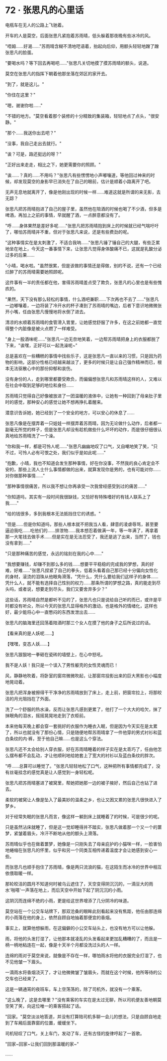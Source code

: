 <link rel="stylesheet" href="../styles/text.css" />
<h1>72 · 张思凡的心里话</h1>

电瓶车在无人的公路上飞驰着。

开车的人是莫空，后面张思凡紧抱着苏雨晴，低头躲着那夜晚有些冰冷的风。

"唔姆......好渴......"苏雨晴含糊不清地呓语着，抬起向后仰，用额头轻轻地蹭了蹭张思凡的脸蛋。

"要喝水吗？等下回去再喝吧......"张思凡关切地摸了摸苏雨晴的额头，说道。

莫空在张思凡的指挥下朝着他那坐落在郊区的家开去。

"到了，就是这儿。"

"你住在这里？"

"嗯，谢谢你啦......"

"不错的地方。"莫空看着那个装修的十分精致的集装箱，轻轻地点了点头，"很安静。"

"那个......我送你出去吧？"

"没事，我自己走出去就行。"

"诶？可是，路还挺远的呀？"

"正好出来走走，相比之下，她更需要你的照顾。"

"诶......？真的......不用吗？"张思凡有些愣愣地小声嘟嚷道，等他回过神来的时候，却发现莫空的身影早已消失在了自己的眼前，估计是顺着小路离开了吧。

无声无息地就离开了，像是他刚出现的时候一样......难道这就是所谓的来无影，去无踪？

张思凡把苏雨晴抱进了自己的屋子里，虽然他在陪酒的时候也喝了不少酒，但多是啤酒，再加上之前的事情，早就醒了酒，一点醉意都没有了。

"呼......身体果然是差好多呢......"张思凡把苏雨晴抱到床上的时候就已经气喘吁吁了，哪怕苏雨晴并不重，但对于张思凡来说，还是有些费劲的呢。

"这种事情实在是太刺激了，不适合我呐......"张思凡锤了锤自己的大腿，有些乏累地坐在地上，今天这一番事情下来，让张思凡觉得身体酸痛不已，这就是乳酸分泌过多的后果......

"小晴，喝水啦。"虽然很累，但是该做的事情还是得做，别的不说，还有一个已经烂醉了的苏雨晴需要她照顾呢。

这件事有一半的责任都在他，害得苏雨晴差点受了欺负，张思凡的心里也是有些愧疚的。

"果然，天下没有那么轻松的事情，什么酒吧兼职......下次再也不去了......"张思凡一边嘟嚷着，一边将装了冷开水的杯子凑到了苏雨晴的嘴边，后者下意识地微微张开小嘴，任由张思凡慢慢地将水倒了进去。

清凉的水顺着苏雨晴的食管滑入胃里，让她感觉舒服了许多，在这之前她都一直觉得整个内脏像是被火点燃了一样难受。

"身上一股酒味呢......"张思凡一边无奈地笑着，一边帮苏雨晴把身上的衣服都脱了下来，"诶嘿，正好可以一起洗澡呢\~"

总是喜欢在一些糟糕的事情中找些乐子，这是张思凡一直以来的习惯，只是因为药物的影响，这部分性格已经越来越淡了，更多的时候只是让自己强作精神而已，根本无法驱散心中的那份抑郁和哀伤。

没有身份的人，走到哪里都要受欺负，而偏偏想张思凡和苏雨晴这样的人，又难以在社会中取到足够的地位和身份......

苏雨晴只觉得自己好像被放进了一团温暖的液体中，让她有一种回到了母亲肚子里时的感觉，那种安心的感觉让她不想再挣扎着醒来。

潜意识告诉她，她已经到了一个安全的地方，可以安心的休息了......

张思凡像是在摆弄着一只娃娃一样摆弄着苏雨晴，因为无论做什么动作，后者都一副毫无所觉的样子，但是张思凡却没有趁机做些什么坏坏的动作，而是很仔细很认真地给苏雨晴洗了一个澡。

"你和我一样，都是可怜人呢......"张思凡幽幽地叹了口气，又自嘲地笑了笑，"只不过，可怜人必有可恨之处，我们似乎是如此呢......"

"抱歉，小晴，我也不知道会发生那种事情，好在你没事，不然我的良心肯定会不安的，那些上流人士什么事情都做的出来，就算发现你是男的，也有可能对你......对你做那种事情......"

"那种事情很痛苦，所以我不想让你再承受一次我曾经感受到过的痛苦......"

"你知道吗，其实有一段时间我很缺钱，又恰好有特殊嗜好的有钱人联系上了我......"

"给的钱很多，多到我根本无法抵挡住它的诱惑。"

"但是......但是你知道吗，那些人根本就不把我当人看，肆意的凌虐辱骂，甚至要逼迫我吃......吃他们的......排泄物......我本想忍着做满一年，等一年满了，再拿着那一大笔钱去做手术......但是实在是无法忍受了，我还是逃了出来，当然了，钱也没有拿到......"

"只是那种痛苦的感觉，永远的铭刻在我的心中......"

"我想要赚钱，却赚不到那么多的钱......想要平平稳稳的完成我的梦想，真的好难，好难......"张思凡捏紧了自己的拳头，低着头看着自己那已经十分偏向女性化的身材，滚烫的泪珠从他眼角滑落，"凭什么，凭什么要给我们这样子的身体......凭什么人，就不能有选择自己性别的权力......那条所谓的梦想之路，真的能走到尽头吗，或者说，想要走到尽头，我们又要舍弃多少？"

这些话，苏雨晴自然是都听不见的了，张思凡也只是说给自己听的而已，或许是平时都没有听众，所以今天的张思凡显得格外的激动，也是格外的情绪化，这样也好，最少能将心中一直憋闷的东西发泄出去......

张思凡的脑海里还回荡着陪酒时那三个女人在摸了他的身子之后所说过的话。

【看来真的是人妖呢......】

【嘿嘿，变态人妖......】

张思凡狠狠地一拳砸在瓷砖的墙壁上，在心中怒吼。

我不是人妖！我只是一个误入了男性躯壳的女性灵魂而已！

风，静静地吹着，将卧室的窗帘微微吹起，让那窗帘投影出来的巨大黑影也小幅度地晃动着。

张思凡把浑身被擦得干干净净的苏雨晴放到了床上，走上前，把窗帘拉上，将那皎洁的月光阻挡在了外面。

洗了一个舒服的热水澡，反而让张思凡感到更累了，他打了一个大大的哈欠，抹了抹眼角的泪水，摇摇晃晃地走到了衣柜前。

本来他每天晚上都会穿一套挑好的衣服作为睡衣入眠，但是因为今天实在是太累了，所以也就没有了那份心情，只是随便地帮苏雨晴拿了一件他穿的男式衬衫和蓝白条纹的内·裤，至于他自己嘛......也是这么个穿法。

张思凡还不太会给别人穿衣服，好在苏雨晴睡着的样子实在是太乖巧了，任由他怎么摆布都不会乱动，才让他顺利地给她套上了宽大的衬衫以及蓝白条纹的胖次。

"呼......总算可以睡觉了。"张思凡轻轻地松了口气，这种把所有事情都完成了，没有丝毫挂念的感觉真是让人感觉到一身轻松呢。

张思凡把苏雨晴塞进了被窝里，帮她把她那一边的被子掖好，然后自己也钻了进去。

柔软的被窝让人像是坠入了最美妙的温柔之乡，也让又困又累的张思凡很快进入了梦乡。

对于经常失眠的张思凡而言，像这样一躺到床上就睡着了的时候，可是很少的呢。

只是虽然沾床就睡了，但是这一觉却睡得并不踏实，张思凡做着那一个又一个的噩梦，紧皱着眉头，冷汗不断地从他的额头上滑落。

苏雨晴似乎也在做着噩梦，她像是一只刚失去了母亲庇护的小猫咪一样，一脸害怕地蜷缩在张思凡的怀里，似乎和另一个同类互相传递着温度才会让她感到安心一些。

而张思凡也顺手抱住了苏雨晴，像是两只流浪的猫，在这陌生而冰冷的世界中相互依偎取暖一样。

那轮皎洁的圆月不知道何时被乌云遮住了，天空变得阴沉沉的，一滴豆大的雨水'啪嗒'一声落在地上，而后天空中开始下起了阴沉沉的小雨。

这阴沉而连绵不绝的小雨，更是给这世界增添了几分阴冷的味道。

莫空站在一个公交车站牌下，那双沧桑的眼眸此刻看起来没有焦距，他任由那连绵的小雨落在他的身上，依然自顾自地抽着那便宜的香烟。

事实上，就算他想躲雨，在这偏僻的小公交车站头上，也没有地方可以让他躲。

雨，将他的头发打湿了，让他那本就凌乱的头发看起来更加乱糟糟的了，而且是一柄一柄地粘连在一起，像是十天半个月都没洗过头的人一样。

连绵的雨对于莫空来说，就像是不存在一样，哪怕雨水将他的衣服完全打湿了，也不见他皱一下眉头。

一滴雨水将香烟浇灭了，才让他微微皱了皱眉头，而就在这个时候，他所等待的公交车也已经来了。

这是一辆通宵的夜班车，车上空荡荡的，除了司机外，就没有一个乘客。

"这么晚了，这是去哪里？"没有乘客的车实在是太过无聊，所以司机便友善地朝莫空笑了笑，向这位唯一的乘客搭起了话。

"回家。"莫空淡淡地答道，并没有打算陪司机多聊一会儿的想法，只是自顾自地走到了车厢后面靠窗的位置，缓缓坐下。

司机轻叹了口气，关上车门，发动了车，还有古怪的旋律哼起了一首歌。

"回家\~回家\~让我们回到那温暖的家\~"

......
